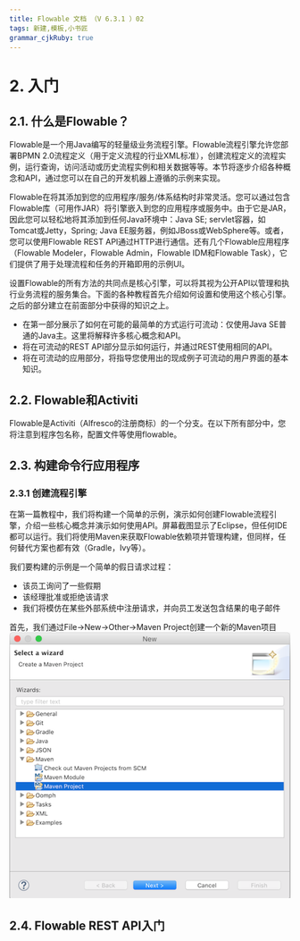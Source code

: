 ```yaml
---
title: Flowable 文档 （V 6.3.1 ）02
tags: 新建,模板,小书匠
grammar_cjkRuby: true
---
```



# 2. 入门
## 2.1. 什么是Flowable？
Flowable是一个用Java编写的轻量级业务流程引擎。Flowable流程引擎允许您部署BPMN 2.0流程定义（用于定义流程的行业XML标准），创建流程定义的流程实例，运行查询，访问活动或历史流程实例和相关数据等等。本节将逐步介绍各种概念和API，通过您可以在自己的开发机器上遵循的示例来实现。

Flowable在将其添加到您的应用程序/服务/体系结构时非常灵活。您可以通过包含Flowable库（可用作JAR）将引擎嵌入到您的应用程序或服务中。由于它是JAR，因此您可以轻松地将其添加到任何Java环境中：Java SE; servlet容器，如Tomcat或Jetty，Spring; Java EE服务器，例如JBoss或WebSphere等。或者，您可以使用Flowable REST API通过HTTP进行通信。还有几个Flowable应用程序（Flowable Modeler，Flowable Admin，Flowable IDM和Flowable Task），它们提供了用于处理流程和任务的开箱即用的示例UI。

设置Flowable的所有方法的共同点是核心引擎，可以将其视为公开API以管理和执行业务流程的服务集合。下面的各种教程首先介绍如何设置和使用这个核心引擎。之后的部分建立在前面部分中获得的知识之上。

 - 在第一部分展示了如何在可能的最简单的方式运行可流动：仅使用Java SE普通的Java主。这里将解释许多核心概念和API。
 - 将在可流动的REST API部分显示如何运行，并通过REST使用相同的API。
 - 将在可流动的应用部分，将指导您使用出的现成例子可流动的用户界面的基本知识。
## 2.2. Flowable和Activiti
Flowable是Activiti（Alfresco的注册商标）的一个分支。在以下所有部分中，您将注意到程序包名称，配置文件等使用flowable。
## 2.3. 构建命令行应用程序
### 2.3.1 创建流程引擎
在第一篇教程中，我们将构建一个简单的示例，演示如何创建Flowable流程引擎，介绍一些核心概念并演示如何使用API。屏幕截图显示了Eclipse，但任何IDE都可以运行。我们将使用Maven来获取Flowable依赖项并管理构建，但同样，任何替代方案也都有效（Gradle，Ivy等）。

我们要构建的示例是一个简单的假日请求过程：

 - 该员工询问了一些假期
 - 该经理批准或拒绝该请求
 - 我们将模仿在某些外部系统中注册请求，并向员工发送包含结果的电子邮件
 
 首先，我们通过File→New→Other→Maven Project创建一个新的Maven项目
 ![enter description here](./images/getting.started.new.maven.png)




## 2.4. Flowable REST API入门
